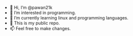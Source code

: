 - 🙂 Hi, I’m @pawan21k
- 👀 I’m interested in programming.
- 🌱 I’m currently learning linux and programming languages.
- 💞️ This is my public repo.
- 📫 Feel free to make changes.
